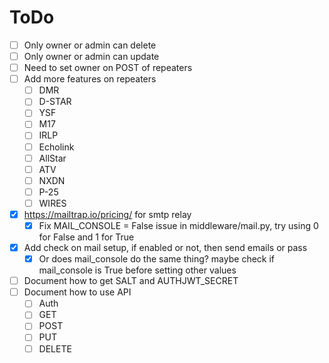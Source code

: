 # ToDo

- [ ] Only owner or admin can delete
- [ ] Only owner or admin can update
- [ ] Need to set owner on POST of repeaters
- [ ] Add more features on repeaters
  - [ ] DMR
  - [ ] D-STAR
  - [ ] YSF
  - [ ] M17
  - [ ] IRLP
  - [ ] Echolink
  - [ ] AllStar
  - [ ] ATV
  - [ ] NXDN
  - [ ] P-25
  - [ ] WIRES
- [x] https://mailtrap.io/pricing/ for smtp relay
  - [x] Fix MAIL_CONSOLE = False issue in middleware/mail.py, try using 0 for False and 1 for True
- [x] Add check on mail setup, if enabled or not, then send emails or pass
  - [x] Or does mail_console do the same thing? maybe check if mail_console is True before setting other values
- [ ] Document how to get SALT and AUTHJWT_SECRET
- [ ] Document how to use API
  - [ ] Auth
  - [ ] GET
  - [ ] POST
  - [ ] PUT
  - [ ] DELETE